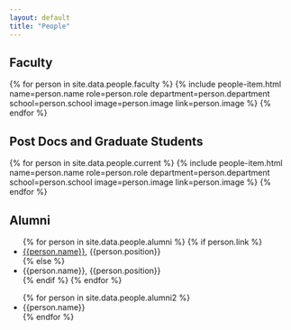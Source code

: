 ```yaml
---
layout: default
title: "People"
---
```


<div class="posts-wrap">
  <div class="title-wrap">
    <h2>Faculty</h2>
  </div>
  <section class="people-grid">
  {% for person in site.data.people.faculty %}
    {% include people-item.html
      name=person.name
      role=person.role
      department=person.department
      school=person.school
      image=person.image
      link=person.image %}
  {% endfor %}
  </section>
</div>

<div class="posts-wrap">
  <div class="title-wrap">
    <h2>Post Docs and Graduate Students</h2>
  </div>
  <section class="people-grid">
  {% for person in site.data.people.current %}
    {% include people-item.html
      name=person.name
      role=person.role
      department=person.department
      school=person.school
      image=person.image
      link=person.image %}
  {% endfor %}
  </section>
</div>

<div class="posts-wrap">
  <div class="title-wrap">
    <h2>Alumni</h2>
  </div>
  <div class="alumni-list-wrap">
    <ul class="people-list">
      {% for person in site.data.people.alumni %}
        {% if person.link %}
        <li><a href="{{person.link}}" target="_blank">{{person.name}}</a>, {{person.position}}</li>
        {% else %}
        <li><span class="name">{{person.name}}</span>, {{person.position}}</li>
        {% endif %}
      {% endfor %}
    </ul>
    <ul class="people-list">
      {% for person in site.data.people.alumni2 %}
        <li><span class="name">{{person.name}}</span></li>
      {% endfor %}
    </ul>
  </div>
</div>
